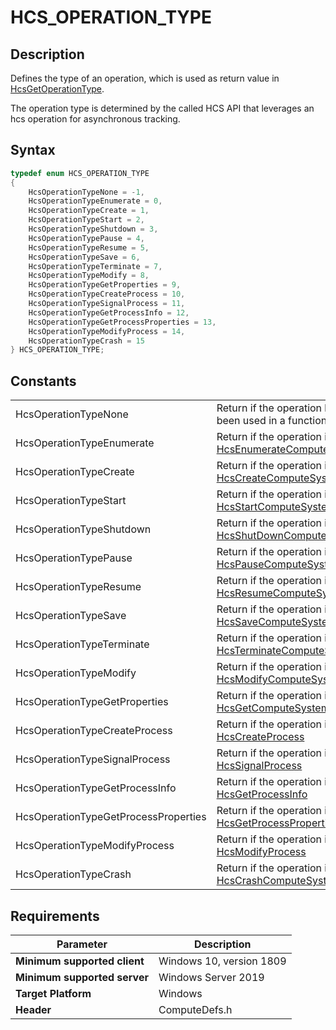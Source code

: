 # HCS_OPERATION_TYPE

## Description

Defines the type of an operation, which is used as return value in [HcsGetOperationType](./HcsGetOperationType.md).


The operation type is determined by the called HCS API that leverages an hcs operation for asynchronous tracking.

## Syntax

```cpp
typedef enum HCS_OPERATION_TYPE
{
    HcsOperationTypeNone = -1,
    HcsOperationTypeEnumerate = 0,
    HcsOperationTypeCreate = 1,
    HcsOperationTypeStart = 2,
    HcsOperationTypeShutdown = 3,
    HcsOperationTypePause = 4,
    HcsOperationTypeResume = 5,
    HcsOperationTypeSave = 6,
    HcsOperationTypeTerminate = 7,
    HcsOperationTypeModify = 8,
    HcsOperationTypeGetProperties = 9,
    HcsOperationTypeCreateProcess = 10,
    HcsOperationTypeSignalProcess = 11,
    HcsOperationTypeGetProcessInfo = 12,
    HcsOperationTypeGetProcessProperties = 13,
    HcsOperationTypeModifyProcess = 14,
    HcsOperationTypeCrash = 15
} HCS_OPERATION_TYPE;
```

## Constants

|||
|---|---|
|HcsOperationTypeNone|Return if the operation has not yet been used in a function call|
|HcsOperationTypeEnumerate|Return if the operation is [HcsEnumerateComputeSystems](./HcsEnumerateComputeSystems.md)|
|HcsOperationTypeCreate|Return if the operation is [HcsCreateComputeSystem](./HcsCreateComputeSystem.md)|
|HcsOperationTypeStart|Return if the operation is [HcsStartComputeSystem](./HcsStartComputeSystem.md)|
|HcsOperationTypeShutdown|Return if the operation is [HcsShutDownComputeSystem](./HcsShutDownComputeSystem.md)|
|HcsOperationTypePause|Return if the operation is [HcsPauseComputeSystem](./HcsPauseComputeSystem.md)|
|HcsOperationTypeResume|Return if the operation is [HcsResumeComputeSystem](./HcsResumeComputeSystem.md)|
|HcsOperationTypeSave|Return if the operation is [HcsSaveComputeSystem](./HcsSaveComputeSystem.md)|
|HcsOperationTypeTerminate|Return if the operation is [HcsTerminateComputeSystem](./HcsTerminateComputeSystem.md)|
|HcsOperationTypeModify|Return if the operation is [HcsModifyComputeSystem](./HcsModifyComputeSystem.md)|
|HcsOperationTypeGetProperties|Return if the operation is [HcsGetComputeSystemProperties](./HcsGetComputeSystemProperties.md)|
|HcsOperationTypeCreateProcess|Return if the operation is [HcsCreateProcess](./HcsCreateProcess.md)|
|HcsOperationTypeSignalProcess|Return if the operation is [HcsSignalProcess](./HcsSignalProcess.md)|
|HcsOperationTypeGetProcessInfo|Return if the operation is [HcsGetProcessInfo](./HcsGetProcessInfo.md)|
|HcsOperationTypeGetProcessProperties|Return if the operation is [HcsGetProcessProperties](./HcsGetProcessProperties.md)|
|HcsOperationTypeModifyProcess|Return if the operation is [HcsModifyProcess](./HcsModifyProcess.md)|
|HcsOperationTypeCrash|Return if the operation is [HcsCrashComputeSystem](./HcsCrashComputeSystem.md)|

## Requirements

|Parameter     |Description|
|---|---|
| **Minimum supported client** | Windows 10, version 1809 |
| **Minimum supported server** | Windows Server 2019 |
| **Target Platform** | Windows |
| **Header** | ComputeDefs.h |
